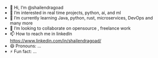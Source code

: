 - 👋 Hi, I’m @shailendragoad
- 👀 I’m interested in real time projects, python, ai, and ml
- 🌱 I’m currently learning Java, python, rust, microservices, DevOps and many more
- 💞️ I’m looking to collaborate on opensource , freelance work
- 📫 How to reach me in linkedIn https://www.linkedin.com/in/shailendragoad/
- 😄 Pronouns: ...
- ⚡ Fun fact: ...

<!---
shailendragoad/shailendragoad is a ✨ special ✨ repository because its `README.md` (this file) appears on your GitHub profile.
You can click the Preview link to take a look at your changes.
--->

